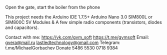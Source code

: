 Open the gate, start the boiler from the phone

This project needs the Arduino IDE 1.7.5+
Arduino Nano 3.0
SIM800L or SIM800C 5V Modules
& A few simple radio components (transistors, diodes and capacitors). 
 
Contact with me:
https://vk.com/gvm_soft
https://t.me/gvmsoft
Email: gvera@mail.ru
lastledtechnology@gmail.com
Telegram: t.me/MichaelGorbachev
Donate 5486 5530 0718 9384

